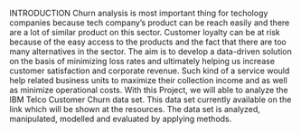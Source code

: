INTRODUCTION
Churn analysis is most important thing for techology companies because tech company’s product can be reach easily and there are a lot of similar product on this sector. Customer loyalty can be at risk because of the easy access to the products and the fact that there are too many alternatives in the sector. The aim is to develop a data-driven solution on the basis of minimizing loss rates and ultimately helping us increase customer satisfaction and corporate revenue. Such kind of a service would help related business units to maximize their collection income and as well as minimize operational costs. With this Project, we will able to analyze the IBM Telco Customer Churn data set. This data set currently available on the link which will be shown at the resources. The data set is analyzed, manipulated, modelled and evaluated by applying methods.
